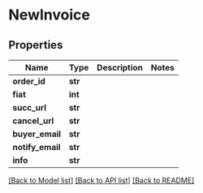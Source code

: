# NewInvoice

## Properties
Name | Type | Description | Notes
------------ | ------------- | ------------- | -------------
**order_id** | **str** |  | 
**fiat** | **int** |  | 
**succ_url** | **str** |  | 
**cancel_url** | **str** |  | 
**buyer_email** | **str** |  | 
**notify_email** | **str** |  | 
**info** | **str** |  | 

[[Back to Model list]](../README.md#documentation-for-models) [[Back to API list]](../README.md#documentation-for-api-endpoints) [[Back to README]](../README.md)


